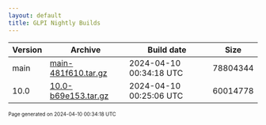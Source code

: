 ```yaml
---
layout: default
title: GLPI Nightly Builds
---
```


Version|Archive|Build date|Size
---|---|---|---
main|[main-481f610.tar.gz](main-481f610.tar.gz)|2024-04-10 00:34:18 UTC|78804344
10.0|[10.0-b69e153.tar.gz](10.0-b69e153.tar.gz)|2024-04-10 00:25:06 UTC|60014778

<font size="1">Page generated on 2024-04-10 00:34:18 UTC</font>
